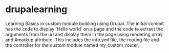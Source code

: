 # drupalearning
Learning Basics in custom module building using Drupal. 
The initial commit has the code to display 'Hello world' on a page and the code to extract the arguments from the url and display them in the page using rendering array and #markup attribute.
This includes the info.yml file, the routing file and the controller for the custom module named my_custom_router.
